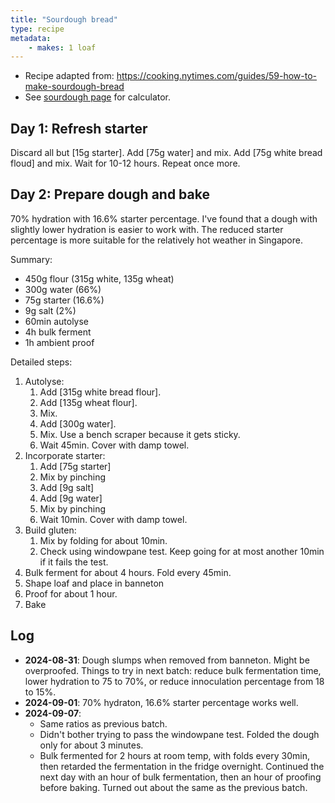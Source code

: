 ```yaml
---
title: "Sourdough bread"
type: recipe
metadata:
    - makes: 1 loaf
---
```


- Recipe adapted from: https://cooking.nytimes.com/guides/59-how-to-make-sourdough-bread
- See [sourdough page](/recipes/bread/) for calculator.

## Day 1: Refresh starter

Discard all but [15g starter]. Add [75g water] and mix. Add [75g white bread floud] and mix. Wait for 10-12 hours. Repeat once more.

## Day 2: Prepare dough and bake

70% hydration with 16.6% starter percentage. I've found that a dough with slightly lower hydration is easier to work with. The reduced starter percentage is more suitable for the relatively hot weather in Singapore.

Summary:

- 450g flour (315g white, 135g wheat)
- 300g water (66%)
- 75g starter (16.6%)
- 9g salt (2%)
- 60min autolyse
- 4h bulk ferment
- 1h ambient proof

Detailed steps:

1. Autolyse:
    1. Add [315g white bread flour].
    2. Add [135g wheat flour].
    3. Mix.
    4. Add [300g water].
    5. Mix. Use a bench scraper because it gets sticky.
    6. Wait 45min. Cover with damp towel.
2. Incorporate starter:
    1. Add [75g starter]
    2. Mix by pinching
    3. Add [9g salt]
    4. Add [9g water]
    5. Mix by pinching
    6. Wait 10min. Cover with damp towel.
3. Build gluten:
    1. Mix by folding for about 10min.
    2. Check using windowpane test. Keep going for at most another 10min if it fails the test.
4. Bulk ferment for about 4 hours. Fold every 45min.
5. Shape loaf and place in banneton
6. Proof for about 1 hour.
7. Bake

## Log

- **2024-08-31**: Dough slumps when removed from banneton. Might be overproofed.
  Things to try in next batch: reduce bulk fermentation time, lower hydration
  to 75 to 70%, or reduce innoculation percentage from 18 to 15%.
- **2024-09-01**: 70% hydraton, 16.6% starter percentage works well.
- **2024-09-07**:
    - Same ratios as previous batch.
    - Didn't bother trying to pass the windowpane test. Folded the dough only for about 3 minutes.
    - Bulk fermented for 2 hours at room temp, with folds every 30min, then
      retarded the fermentation in the fridge overnight. Continued the next day
      with an hour of bulk fermentation, then an hour of proofing before
      baking. Turned out about the same as the previous batch.
